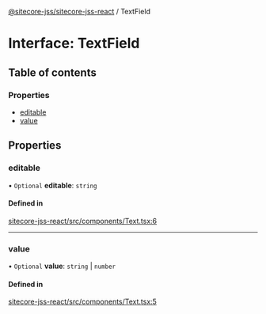 [@sitecore-jss/sitecore-jss-react](../README.md) / TextField

# Interface: TextField

## Table of contents

### Properties

- [editable](TextField.md#editable)
- [value](TextField.md#value)

## Properties

### editable

• `Optional` **editable**: `string`

#### Defined in

[sitecore-jss-react/src/components/Text.tsx:6](https://github.com/Sitecore/jss/blob/78bdc1db7/packages/sitecore-jss-react/src/components/Text.tsx#L6)

___

### value

• `Optional` **value**: `string` \| `number`

#### Defined in

[sitecore-jss-react/src/components/Text.tsx:5](https://github.com/Sitecore/jss/blob/78bdc1db7/packages/sitecore-jss-react/src/components/Text.tsx#L5)

